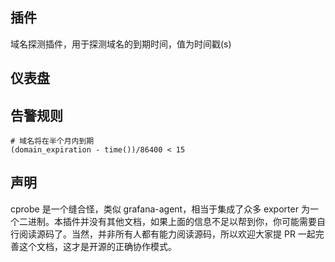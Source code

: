 ## 插件

域名探测插件，用于探测域名的到期时间，值为时间戳(s)

## 仪表盘


## 告警规则

```
# 域名将在半个月内到期
(domain_expiration - time())/86400 < 15
```

## 声明

cprobe 是一个缝合怪，类似 grafana-agent，相当于集成了众多 exporter 为一个二进制。本插件并没有其他文档，如果上面的信息不足以帮到你，你可能需要自行阅读源码了。当然，并非所有人都有能力阅读源码，所以欢迎大家提 PR 一起完善这个文档，这才是开源的正确协作模式。


